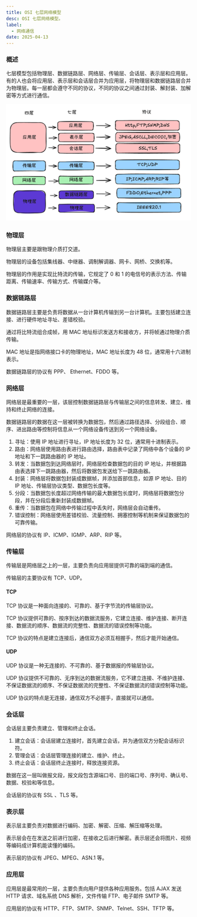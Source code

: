 ```yaml
---
title: OSI 七层网络模型
desc: OSI 七层网络模型。
label:
  - 网络通信
date: 2025-04-13
---
```


### 概述

七层模型包括物理层、数据链路层、网络层、传输层、会话层、表示层和应用层。有的人也会将应用层、表示层和会话层合并为应用层，将物理层和数据链路层合并为物理层。每一层都会遵守不同的协议，不同的协议之间通过封装、解封装、加解密等方式进行通信。

![20250413135358](https://raw.githubusercontent.com/CodingAndSleeping/picgo/master/20250413135358.png)

### 物理层

物理层主要是跟物理介质打交道。

物理层的设备包括集线器、中继器、调制解调器、网卡、网桥、交换机等。

物理层的作用是实现比特流的传输，它规定了 0 和 1 的电信号的表示方法、传输距离、传输速率、传输方式、传输媒介等。

### 数据链路层

数据链路层主要是负责将数据从一台计算机传输到另一台计算机。主要包括建立连接、进行硬件地址寻址、差错校验。

通过将比特流组合成帧，用 MAC 地址标识发送方和接收方，并将帧通过物理介质传输。

MAC 地址是指网络接口卡的物理地址，MAC 地址长度为 48 位，通常用十六进制表示。

数据链路层的协议有 PPP、 Ethernet、FDDO 等。

### 网络层

网络层是最重要的一层，该层控制数据链路层与传输层之间的信息转发、建立、维持和终止网络的连接。

数据链路层的数据在这一层被转换为数据包，然后通过路径选择、分段组合、顺序、进出路由等控制将信息从一个网络设备传送到另一个网络设备。

1. 寻址：使用 IP 地址进行寻址，IP 地址长度为 32 位，通常用十进制表示。
2. 路由：网络层使用路由表进行路由选择，路由表中记录了网络中各个设备的 IP 地址和下一跳路由器的 IP 地址。
3. 转发：当数据包到达网络层时，网络层检查数据包的目的 IP 地址，并根据路由表选择下一跳路由器，然后将数据包发送给下一跳路由器。
4. 封装：网络层将数据包封装成数据帧，并添加首部信息，如源 IP 地址、目的 IP 地址、传输层协议类型、数据包长度等。
5. 分段：当数据包长度超过网络传输的最大数据包长度时，网络层将数据包分段，并在分段后重新封装成数据帧。
6. 重传：当数据包在网络中传输过程中丢失时，网络层会自动重传。
7. 错误控制：网络层使用差错校验、流量控制、拥塞控制等机制来保证数据包的可靠传输。

网络层的协议有 IP、ICMP、IGMP、ARP、RIP 等。

### 传输层

传输层是网络层之上的一层，主要负责向应用层提供可靠的端到端的通信。

传输层的主要协议有 TCP、UDP。

#### TCP

TCP 协议是一种面向连接的、可靠的、基于字节流的传输层协议。

TCP 协议提供可靠的、按序到达的数据流服务，它建立连接、维护连接、断开连接、数据流的顺序、数据流的完整性、数据流的错误控制等功能。

TCP 协议的特点是建立连接后，通信双方必须互相握手，然后才能开始通信。

#### UDP

UDP 协议是一种无连接的、不可靠的、基于数据报的传输层协议。

UDP 协议提供不可靠的、无序到达的数据流服务，它不建立连接、不维护连接、不保证数据流的顺序、不保证数据流的完整性、不保证数据流的错误控制等功能。

UDP 协议的特点是无连接，通信双方不必握手，直接就可以通信。

### 会话层

会话层主要负责建立、管理和终止会话。

1. 建立会话：会话层建立连接时，首先建立会话，并为通信双方分配会话标识符。
2. 管理会话：会话层管理连接的建立、维护、终止。
3. 终止会话：会话层终止连接时，释放连接资源。

数据在这一层叫做报文段，报文段包含源端口号、目的端口号、序列号、确认号、数据、校验和等信息。

会话层的协议有 SSL 、TLS 等。

### 表示层

表示层主要负责对数据进行编码、加密、解密、压缩、解压缩等处理。

表示层会在在发送之前进行加密，在接收之后进行解密。表示层还会将图片、视频等编码成计算机能读懂的编码。

表示层的协议有 JPEG、MPEG、ASN.1 等。

### 应用层

应用层是最常用的一层，主要负责向用户提供各种应用服务。包括 AJAX 发送 HTTP 请求、域名系统 DNS 解析，文件传输 FTP、电子邮件 SMTP 等。

应用层的协议有 HTTP、FTP、SMTP、SNMP、Telnet、SSH、TFTP 等。

